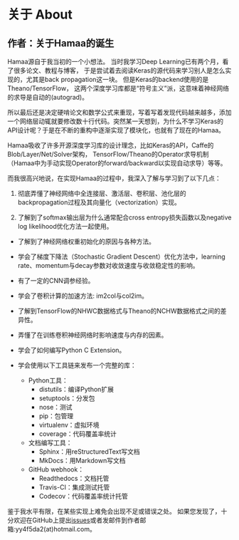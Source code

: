 # 关于 About

## 作者：关于Hamaa的诞生

Hamaa源自于我当初的一个小想法。
当时我学习Deep Learning已有两个月，看了很多论文、教程与博客，
于是尝试着去阅读Keras的源代码来学习别人是怎么实现的，尤其是back propagation这一块。
但是Keras的backend使用的是Theano/TensorFlow，
这两个深度学习库都是“符号主义”派，这意味着神经网络的求导是自动的(autograd)。

所以最后还是决定硬啃论文和数学公式来重现，写着写着发现代码越来越多，添加一个网络层动辄就要修改数十行代码。突然某一天想到，为什么不学习Keras的API设计呢？于是在不断的重构中逐渐实现了模块化，也就有了现在的Hamaa。

Hamaa吸收了许多开源深度学习库的设计理念，比如Keras的API，Caffe的Blob/Layer/Net/Solver架构，
TensorFlow/Theano的Operator求导机制（Hamaa中为手动实现Operator的forward/backward以实现自动求导）等等。

而我很高兴地说，在实现Hamaa的过程中，我深入了解与学习到了以下几点：

1. 彻底弄懂了神经网络中全连接层、激活层、卷积层、池化层的backpropagation过程及其向量化（vectorization）实现。

2. 了解到了softmax输出层为什么通常配合cross entropy损失函数以及negative log likelihood优化方法一起使用。

- 了解到了神经网络权重初始化的原因与各种方法。

- 学会了梯度下降法（Stochastic Gradient Descent）优化方法中，learning rate、momentum与decay参数对收敛速度与收敛稳定性的影响。

- 有了一定的CNN调参经验。

- 学会了卷积计算的加速方法: im2col与col2im。

- 了解到TensorFlow的NHWC数据格式与Theano的NCHW数据格式之间的差异性。

- 弄懂了在训练卷积神经网络时影响速度与内存的因素。

- 学会了如何编写Python C Extension。

- 学会使用以下工具链来发布一个完整的库：
	- Python工具：
		- distutils：编译Python扩展
		- setuptools：分发包
		- nose：测试
		- pip：包管理
		- virtualenv：虚拟环境
		- coverage：代码覆盖率统计
	- 文档编写工具：
		- Sphinx：用reStructuredText写文档
		- MkDocs：用Markdown写文档
	- GitHub webhook：
		- Readthedocs：文档托管
		- Travis-CI：集成测试托管
		- Codecov：代码覆盖率统计托管

鉴于我水平有限，在某些实现上难免会出现不足或错误之处。
如果您发现了，十分欢迎在GitHub上提出[issues](https://github.com/monitor1379/hamaa)或者发邮件到作者邮箱:yy4f5da2(at)hotmail.com。
